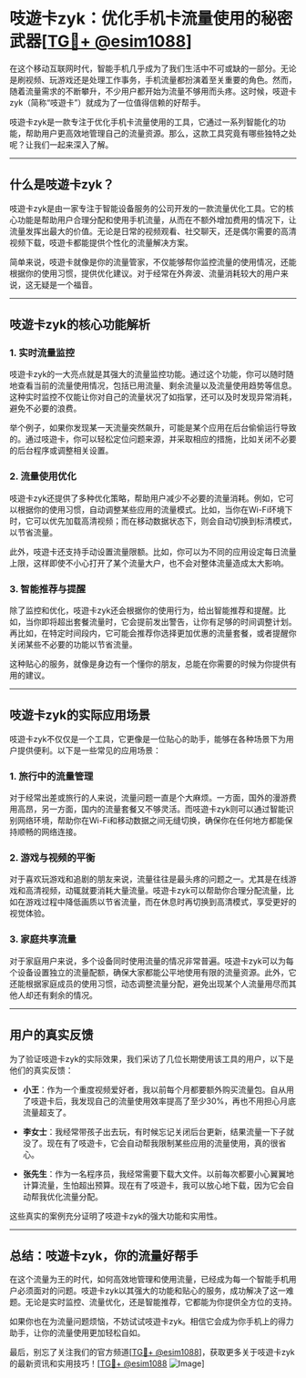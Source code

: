 # 吱遊卡zyk：优化手机卡流量使用的秘密武器[[TG💪+ @esim1088](https://t.me/s/esim1088)]

在这个移动互联网时代，智能手机几乎成为了我们生活中不可或缺的一部分。无论是刷视频、玩游戏还是处理工作事务，手机流量都扮演着至关重要的角色。然而，随着流量需求的不断攀升，不少用户都开始为流量不够用而头疼。这时候，吱遊卡zyk（简称“吱遊卡”）就成为了一位值得信赖的好帮手。

吱遊卡zyk是一款专注于优化手机卡流量使用的工具，它通过一系列智能化的功能，帮助用户更高效地管理自己的流量资源。那么，这款工具究竟有哪些独特之处呢？让我们一起来深入了解。

---

## 什么是吱遊卡zyk？

吱遊卡zyk是由一家专注于智能设备服务的公司开发的一款流量优化工具。它的核心功能是帮助用户合理分配和使用手机流量，从而在不额外增加费用的情况下，让流量发挥出最大的价值。无论是日常的视频观看、社交聊天，还是偶尔需要的高清视频下载，吱遊卡都能提供个性化的流量解决方案。

简单来说，吱遊卡就像是你的流量管家，不仅能够帮你监控流量的使用情况，还能根据你的使用习惯，提供优化建议。对于经常在外奔波、流量消耗较大的用户来说，这无疑是一个福音。

---

## 吱遊卡zyk的核心功能解析

### 1. **实时流量监控**
吱遊卡zyk的一大亮点就是其强大的流量监控功能。通过这个功能，你可以随时随地查看当前的流量使用情况，包括已用流量、剩余流量以及流量使用趋势等信息。这种实时监控不仅能让你对自己的流量状况了如指掌，还可以及时发现异常消耗，避免不必要的浪费。

举个例子，如果你发现某一天流量突然飙升，可能是某个应用在后台偷偷运行导致的。通过吱遊卡，你可以轻松定位问题来源，并采取相应的措施，比如关闭不必要的后台程序或调整相关设置。

### 2. **流量使用优化**
吱遊卡zyk还提供了多种优化策略，帮助用户减少不必要的流量消耗。例如，它可以根据你的使用习惯，自动调整某些应用的流量模式。比如，当你在Wi-Fi环境下时，它可以优先加载高清视频；而在移动数据状态下，则会自动切换到标清模式，以节省流量。

此外，吱遊卡还支持手动设置流量限额。比如，你可以为不同的应用设定每日流量上限，这样即使不小心打开了某个流量大户，也不会对整体流量造成太大影响。

### 3. **智能推荐与提醒**
除了监控和优化，吱遊卡zyk还会根据你的使用行为，给出智能推荐和提醒。比如，当你即将超出套餐流量时，它会提前发出警告，让你有足够的时间调整计划。再比如，在特定时间段内，它可能会推荐你选择更加优惠的流量套餐，或者提醒你关闭某些不必要的功能以节省流量。

这种贴心的服务，就像是身边有一个懂你的朋友，总能在你需要的时候为你提供有用的建议。

---

## 吱遊卡zyk的实际应用场景

吱遊卡zyk不仅仅是一个工具，它更像是一位贴心的助手，能够在各种场景下为用户提供便利。以下是一些常见的应用场景：

### 1. **旅行中的流量管理**
对于经常出差或旅行的人来说，流量问题一直是个大麻烦。一方面，国外的漫游费用高昂，另一方面，国内的流量套餐又不够灵活。而吱遊卡zyk则可以通过智能识别网络环境，帮助你在Wi-Fi和移动数据之间无缝切换，确保你在任何地方都能保持顺畅的网络连接。

### 2. **游戏与视频的平衡**
对于喜欢玩游戏和追剧的朋友来说，流量往往是最头疼的问题之一。尤其是在线游戏和高清视频，动辄就要消耗大量流量。吱遊卡zyk可以帮助你合理分配流量，比如在游戏过程中降低画质以节省流量，而在休息时再切换到高清模式，享受更好的视觉体验。

### 3. **家庭共享流量**
对于家庭用户来说，多个设备同时使用流量的情况非常普遍。吱遊卡zyk可以为每个设备设置独立的流量配额，确保大家都能公平地使用有限的流量资源。此外，它还能根据家庭成员的使用习惯，动态调整流量分配，避免出现某个人流量用尽而其他人却还有剩余的情况。

---

## 用户的真实反馈

为了验证吱遊卡zyk的实际效果，我们采访了几位长期使用该工具的用户，以下是他们的真实反馈：

- **小王**：作为一个重度视频爱好者，我以前每个月都要额外购买流量包。自从用了吱遊卡后，我发现自己的流量使用效率提高了至少30%，再也不用担心月底流量超支了。
  
- **李女士**：我经常带孩子出去玩，有时候忘记关闭后台更新，结果流量一下子就没了。现在有了吱遊卡，它会自动帮我限制某些应用的流量使用，真的很省心。

- **张先生**：作为一名程序员，我经常需要下载大文件。以前每次都要小心翼翼地计算流量，生怕超出预算。现在有了吱遊卡，我可以放心地下载，因为它会自动帮我优化流量分配。

这些真实的案例充分证明了吱遊卡zyk的强大功能和实用性。

---

## 总结：吱遊卡zyk，你的流量好帮手

在这个流量为王的时代，如何高效地管理和使用流量，已经成为每一个智能手机用户必须面对的问题。吱遊卡zyk以其强大的功能和贴心的服务，成功解决了这一难题。无论是实时监控、流量优化，还是智能推荐，它都能为你提供全方位的支持。

如果你也在为流量问题烦恼，不妨试试吱遊卡zyk。相信它会成为你手机上的得力助手，让你的流量使用更加轻松自如。

最后，别忘了关注我们的官方频道[[TG💪+ @esim1088](https://t.me/s/esim1088)]，获取更多关于吱遊卡zyk的最新资讯和实用技巧！[[TG💪+ @esim1088](https://t.me/s/esim1088) ![Image](https://i.postimg.cc/4NQfJmqS/Snipaste-2025-05-13-00-14-12.png)]